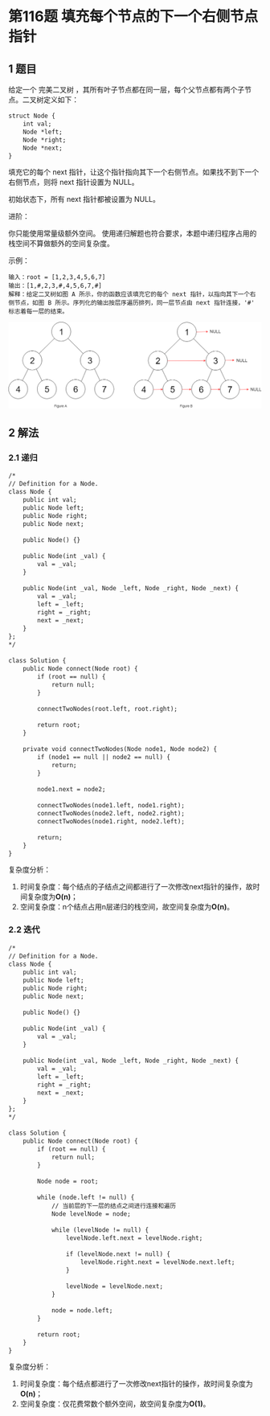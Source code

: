# 第116题 填充每个节点的下一个右侧节点指针

## 1 题目

给定一个 完美二叉树 ，其所有叶子节点都在同一层，每个父节点都有两个子节点。二叉树定义如下：

```
struct Node {
	int val;
	Node *left;
	Node *right;
	Node *next;
}
```


填充它的每个 next 指针，让这个指针指向其下一个右侧节点。如果找不到下一个右侧节点，则将 next 指针设置为 NULL。

初始状态下，所有 next 指针都被设置为 NULL。

进阶：

你只能使用常量级额外空间。
使用递归解题也符合要求，本题中递归程序占用的栈空间不算做额外的空间复杂度。


示例：

```
输入：root = [1,2,3,4,5,6,7]
输出：[1,#,2,3,#,4,5,6,7,#]
解释：给定二叉树如图 A 所示，你的函数应该填充它的每个 next 指针，以指向其下一个右侧节点，如图 B 所示。序列化的输出按层序遍历排列，同一层节点由 next 指针连接，'#' 标志着每一层的结束。
```

![116_sample](images/116_sample.png)

## 2 解法

### 2.1 递归

```
/*
// Definition for a Node.
class Node {
    public int val;
    public Node left;
    public Node right;
    public Node next;

    public Node() {}
    
    public Node(int _val) {
        val = _val;
    }

    public Node(int _val, Node _left, Node _right, Node _next) {
        val = _val;
        left = _left;
        right = _right;
        next = _next;
    }
};
*/

class Solution {
    public Node connect(Node root) {
        if (root == null) {
            return null;
        }

        connectTwoNodes(root.left, root.right);

        return root;
    }

    private void connectTwoNodes(Node node1, Node node2) {
        if (node1 == null || node2 == null) {
            return;
        }

        node1.next = node2;

        connectTwoNodes(node1.left, node1.right);
        connectTwoNodes(node2.left, node2.right);
        connectTwoNodes(node1.right, node2.left);

        return;
    }
}
```

复杂度分析：

1. 时间复杂度：每个结点的子结点之间都进行了一次修改next指针的操作，故时间复杂度为**O(n)**；
2. 空间复杂度：n个结点占用n层递归的栈空间，故空间复杂度为**O(n)**。

### 2.2 迭代

```
/*
// Definition for a Node.
class Node {
    public int val;
    public Node left;
    public Node right;
    public Node next;

    public Node() {}
    
    public Node(int _val) {
        val = _val;
    }

    public Node(int _val, Node _left, Node _right, Node _next) {
        val = _val;
        left = _left;
        right = _right;
        next = _next;
    }
};
*/

class Solution {
    public Node connect(Node root) {
        if (root == null) {
            return null;
        }
        
        Node node = root;

        while (node.left != null) {
            // 当前层的下一层的结点之间进行连接和遍历
            Node levelNode = node;

            while (levelNode != null) {
                levelNode.left.next = levelNode.right;

                if (levelNode.next != null) {
                    levelNode.right.next = levelNode.next.left;
                }
                
                levelNode = levelNode.next;
            }

            node = node.left;
        }

        return root;
    }
}
```

复杂度分析：

1. 时间复杂度：每个结点都进行了一次修改next指针的操作，故时间复杂度为**O(n)**；
2. 空间复杂度：仅花费常数个额外空间，故空间复杂度为**O(1)**。